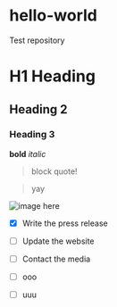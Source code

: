 # hello-world
Test repository

# H1 Heading
## Heading 2
### Heading 3

**bold**
*italic*
> block quote!

> yay

![image here](image.jpg)
- [x] Write the press release
- [ ] Update the website
- [ ] Contact the media
- [ ] ooo

- [ ] uuu
